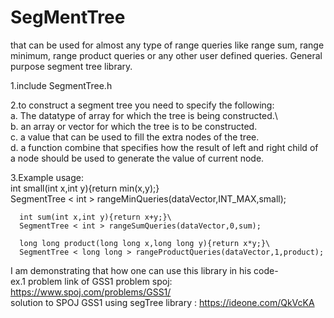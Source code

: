 # SegMentTree
that can be used for almost any type of range queries like range sum, range minimum, range product queries or any other user defined queries.
General purpose segment tree library.

1.include SegmentTree.h

2.to construct a segment tree you need to specify the following:\
      a. The datatype of array for which the tree is being constructed.\      
      b. an array or vector for which the tree is to be constructed.\
      c. a value that can be used to fill the extra nodes of the tree.\
      d. a function combine that specifies how the result of left and right child of a node should be used to generate the value of current node.

3.Example usage:\
      int small(int x,int y){return min(x,y);}\
      SegmentTree < int > rangeMinQueries(dataVector,INT_MAX,small);

      int sum(int x,int y){return x+y;}\
      SegmentTree < int > rangeSumQueries(dataVector,0,sum);

      long long product(long long x,long long y){return x*y;}\
      SegmentTree < long long > rangeProductQueries(dataVector,1,product);

I am demonstrating that how one can use this library in his code-\
ex.1 problem link of GSS1 problem spoj: https://www.spoj.com/problems/GSS1/ \
      solution to SPOJ GSS1 using segTree library : https://ideone.com/QkVcKA
